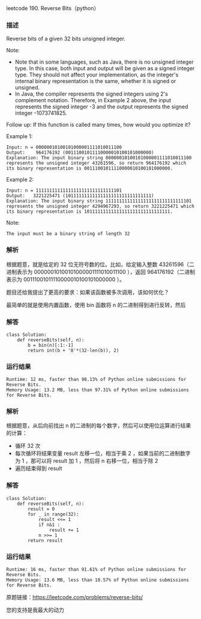 leetcode  190. Reverse Bits（python）

### 描述
Reverse bits of a given 32 bits unsigned integer.

Note:

* Note that in some languages, such as Java, there is no unsigned integer type. In this case, both input and output will be given as a signed integer type. They should not affect your implementation, as the integer's internal binary representation is the same, whether it is signed or unsigned.
* In Java, the compiler represents the signed integers using 2's complement notation. Therefore, in Example 2 above, the input represents the signed integer -3 and the output represents the signed integer -1073741825.

Follow up: If this function is called many times, how would you optimize it?

Example 1:

	Input: n = 00000010100101000001111010011100
	Output:    964176192 (00111001011110000010100101000000)
	Explanation: The input binary string 00000010100101000001111010011100 represents the unsigned integer 43261596, so return 964176192 which its binary representation is 00111001011110000010100101000000.

	
Example 2:

	Input: n = 11111111111111111111111111111101
	Output:   3221225471 (10111111111111111111111111111111)
	Explanation: The input binary string 11111111111111111111111111111101 represents the unsigned integer 4294967293, so return 3221225471 which its binary representation is 10111111111111111111111111111111.



Note:

	The input must be a binary string of length 32


### 解析

根据题意，就是给定的 32 位无符号数的位。比如，给定输入整数 43261596（二进制表示为 00000010100101000001111010011100 ），返回 964176192（二进制表示为 00111001011110000010100101000000 ）。

题目还给我提出了更高的要求：如果该函数被多次调用，该如何优化？

最简单的就是使用内置函数，使用 bin 函数将 n 的二进制得到进行反转，然后


### 解答
				
	class Solution:
	    def reverseBits(self, n):
	        b = bin(n)[:1:-1]
	        return int(b + '0'*(32-len(b)), 2)

            	      
			
### 运行结果

	Runtime: 12 ms, faster than 98.13% of Python online submissions for Reverse Bits.
	Memory Usage: 13.2 MB, less than 97.31% of Python online submissions for Reverse Bits.
### 解析

根据题意，从后向前找出 n 的二进制的每个数字，然后可以使用位运算进行结果的计算：

* 循环 32 次
* 每次循环将结果变量 result 左移一位，相当于乘 2 ，如果当前的二进制数字为 1 ，那可以将 result 加 1 ，然后将 n 右移一位，相当于除 2
* 遍历结束得到 result 

### 解答

	class Solution:
	    def reverseBits(self, n):
	        result = 0
	        for _ in range(32):
	            result <<= 1
	            if n&1 :
	                result += 1
	            n >>= 1
	        return result

### 运行结果

	Runtime: 16 ms, faster than 91.61% of Python online submissions for Reverse Bits.
	Memory Usage: 13.6 MB, less than 10.57% of Python online submissions for Reverse Bits.
	
原题链接：https://leetcode.com/problems/reverse-bits/



您的支持是我最大的动力
